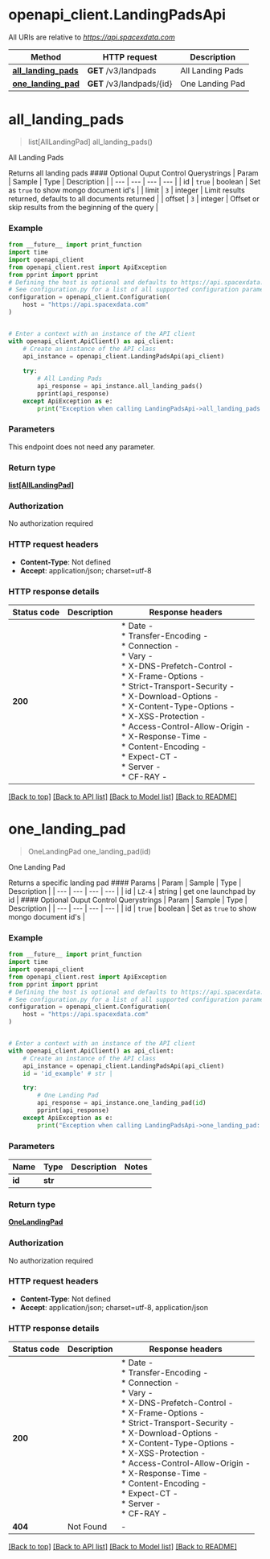 # openapi_client.LandingPadsApi

All URIs are relative to *https://api.spacexdata.com*

Method | HTTP request | Description
------------- | ------------- | -------------
[**all_landing_pads**](LandingPadsApi.md#all_landing_pads) | **GET** /v3/landpads | All Landing Pads
[**one_landing_pad**](LandingPadsApi.md#one_landing_pad) | **GET** /v3/landpads/{id} | One Landing Pad


# **all_landing_pads**
> list[AllLandingPad] all_landing_pads()

All Landing Pads

Returns all landing pads  #### Optional Ouput Control Querystrings  | Param  | Sample | Type | Description | | --- | --- | --- | --- | | id | `true` | boolean | Set as `true` to show mongo document id's | | limit | `3` | integer | Limit results returned, defaults to all documents returned | | offset | `3` | integer | Offset or skip results from the beginning of the query |

### Example

```python
from __future__ import print_function
import time
import openapi_client
from openapi_client.rest import ApiException
from pprint import pprint
# Defining the host is optional and defaults to https://api.spacexdata.com
# See configuration.py for a list of all supported configuration parameters.
configuration = openapi_client.Configuration(
    host = "https://api.spacexdata.com"
)


# Enter a context with an instance of the API client
with openapi_client.ApiClient() as api_client:
    # Create an instance of the API class
    api_instance = openapi_client.LandingPadsApi(api_client)
    
    try:
        # All Landing Pads
        api_response = api_instance.all_landing_pads()
        pprint(api_response)
    except ApiException as e:
        print("Exception when calling LandingPadsApi->all_landing_pads: %s\n" % e)
```

### Parameters
This endpoint does not need any parameter.

### Return type

[**list[AllLandingPad]**](AllLandingPad.md)

### Authorization

No authorization required

### HTTP request headers

 - **Content-Type**: Not defined
 - **Accept**: application/json; charset=utf-8

### HTTP response details
| Status code | Description | Response headers |
|-------------|-------------|------------------|
**200** |  |  * Date -  <br>  * Transfer-Encoding -  <br>  * Connection -  <br>  * Vary -  <br>  * X-DNS-Prefetch-Control -  <br>  * X-Frame-Options -  <br>  * Strict-Transport-Security -  <br>  * X-Download-Options -  <br>  * X-Content-Type-Options -  <br>  * X-XSS-Protection -  <br>  * Access-Control-Allow-Origin -  <br>  * X-Response-Time -  <br>  * Content-Encoding -  <br>  * Expect-CT -  <br>  * Server -  <br>  * CF-RAY -  <br>  |

[[Back to top]](#) [[Back to API list]](../README.md#documentation-for-api-endpoints) [[Back to Model list]](../README.md#documentation-for-models) [[Back to README]](../README.md)

# **one_landing_pad**
> OneLandingPad one_landing_pad(id)

One Landing Pad

Returns a specific landing pad  #### Params  | Param  | Sample | Type | Description | | --- | --- | --- | --- | | id | `LZ-4` | string | get one launchpad by id |  #### Optional Ouput Control Querystrings  | Param  | Sample | Type | Description | | --- | --- | --- | --- | | id | `true` | boolean | Set as `true` to show mongo document id's |

### Example

```python
from __future__ import print_function
import time
import openapi_client
from openapi_client.rest import ApiException
from pprint import pprint
# Defining the host is optional and defaults to https://api.spacexdata.com
# See configuration.py for a list of all supported configuration parameters.
configuration = openapi_client.Configuration(
    host = "https://api.spacexdata.com"
)


# Enter a context with an instance of the API client
with openapi_client.ApiClient() as api_client:
    # Create an instance of the API class
    api_instance = openapi_client.LandingPadsApi(api_client)
    id = 'id_example' # str | 

    try:
        # One Landing Pad
        api_response = api_instance.one_landing_pad(id)
        pprint(api_response)
    except ApiException as e:
        print("Exception when calling LandingPadsApi->one_landing_pad: %s\n" % e)
```

### Parameters

Name | Type | Description  | Notes
------------- | ------------- | ------------- | -------------
 **id** | **str**|  | 

### Return type

[**OneLandingPad**](OneLandingPad.md)

### Authorization

No authorization required

### HTTP request headers

 - **Content-Type**: Not defined
 - **Accept**: application/json; charset=utf-8, application/json

### HTTP response details
| Status code | Description | Response headers |
|-------------|-------------|------------------|
**200** |  |  * Date -  <br>  * Transfer-Encoding -  <br>  * Connection -  <br>  * Vary -  <br>  * X-DNS-Prefetch-Control -  <br>  * X-Frame-Options -  <br>  * Strict-Transport-Security -  <br>  * X-Download-Options -  <br>  * X-Content-Type-Options -  <br>  * X-XSS-Protection -  <br>  * Access-Control-Allow-Origin -  <br>  * X-Response-Time -  <br>  * Content-Encoding -  <br>  * Expect-CT -  <br>  * Server -  <br>  * CF-RAY -  <br>  |
**404** | Not Found |  -  |

[[Back to top]](#) [[Back to API list]](../README.md#documentation-for-api-endpoints) [[Back to Model list]](../README.md#documentation-for-models) [[Back to README]](../README.md)

